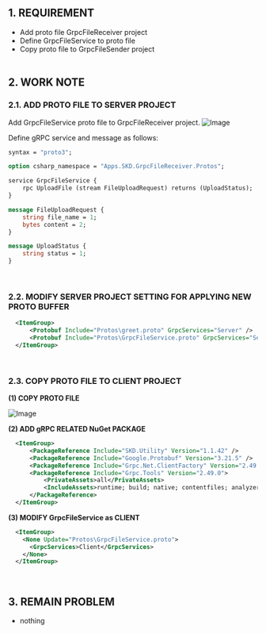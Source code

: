 ## 1. REQUIREMENT
- Add proto file GrpcFileReceiver project
- Define GrpcFileService to proto file
- Copy proto file to GrpcFileSender project
<br><br>


<!--------------------------------------------------------------------------------------------------->
## 2. WORK NOTE

### 2.1. ADD PROTO FILE TO SERVER PROJECT

Add GrpcFileService proto file to GrpcFileReceiver project.
![Image](https://github.com/user-attachments/assets/4e041916-2a58-48be-8cc7-ed3a8a4e7763)


Define gRPC service and message as follows:
```proto
syntax = "proto3";

option csharp_namespace = "Apps.SKD.GrpcFileReceiver.Protos";

service GrpcFileService {
    rpc UploadFile (stream FileUploadRequest) returns (UploadStatus);
}

message FileUploadRequest {
    string file_name = 1;
    bytes content = 2;
}

message UploadStatus {
    string status = 1;
}
```
<br>


### 2.2. MODIFY SERVER PROJECT SETTING FOR APPLYING NEW PROTO BUFFER

```xml
  <ItemGroup>
      <Protobuf Include="Protos\greet.proto" GrpcServices="Server" />
      <Protobuf Include="Protos\GrpcFileService.proto" GrpcServices="Server" />
  </ItemGroup>
```
<br>


### 2.3. COPY PROTO FILE TO CLIENT PROJECT

**(1) COPY PROTO FILE**

![Image](https://github.com/user-attachments/assets/f663f4ba-8a4e-4af1-8ceb-f6a464c3e5ae)


**(2) ADD gRPC RELATED NuGet PACKAGE**
```xml
  <ItemGroup>
      <PackageReference Include="SKD.Utility" Version="1.1.42" />
      <PackageReference Include="Google.Protobuf" Version="3.21.5" />
      <PackageReference Include="Grpc.Net.ClientFactory" Version="2.49.0" />
      <PackageReference Include="Grpc.Tools" Version="2.49.0">
          <PrivateAssets>all</PrivateAssets>
          <IncludeAssets>runtime; build; native; contentfiles; analyzers; buildtransitive</IncludeAssets>
      </PackageReference>  
  </ItemGroup>
```

**(3) MODIFY GrpcFileService as CLIENT**
```xml
  <ItemGroup>
    <None Update="Protos\GrpcFileService.proto">
      <GrpcServices>Client</GrpcServices>
    </None>
  </ItemGroup>
```


<br>




<!--------------------------------------------------------------------------------------------------->
## 3. REMAIN PROBLEM
- nothing